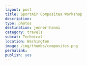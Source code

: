 ```yaml
---
layout: post
title: SportAir Composites Workshop
description: 
type: photos
destination: jenner-hanni
category: travels
subcat: Technical
location: Washington
image: /img/thumbs/composites.png
permalink: 
publish: yes
---
```


<p><a href="https://jenner.smugmug.com/North-America/2012-SportAir-Composites-Workshop/i-C7gQDKm/0/M/IMG_0865-M.jpg">
<img src="https://jenner.smugmug.com/North-America/2012-SportAir-Composites-Workshop/i-C7gQDKm/0/M/IMG_0865-M.jpg" alt=""></a></p>

<p><a href="https://jenner.smugmug.com/North-America/2012-SportAir-Composites-Workshop/i-nKMBBPh/0/M/IMG_0867-M.jpg">
<img src="https://jenner.smugmug.com/North-America/2012-SportAir-Composites-Workshop/i-nKMBBPh/0/M/IMG_0867-M.jpg" alt=""></a></p>

<p><a href="https://jenner.smugmug.com/North-America/2012-SportAir-Composites-Workshop/i-SgZMwxG/0/M/IMG_0868-M.jpg">
<img src="https://jenner.smugmug.com/North-America/2012-SportAir-Composites-Workshop/i-SgZMwxG/0/M/IMG_0868-M.jpg" alt=""></a></p>

<p><a href="https://jenner.smugmug.com/North-America/2012-SportAir-Composites-Workshop/i-D3Rq4VQ/0/M/IMG_0872-M.jpg">
<img src="https://jenner.smugmug.com/North-America/2012-SportAir-Composites-Workshop/i-D3Rq4VQ/0/M/IMG_0872-M.jpg" alt=""></a></p>

<p><a href="https://jenner.smugmug.com/North-America/2012-SportAir-Composites-Workshop/i-gjnMpwH/0/M/IMG_0869-M.jpg">
<img src="https://jenner.smugmug.com/North-America/2012-SportAir-Composites-Workshop/i-gjnMpwH/0/M/IMG_0869-M.jpg" alt=""></a></p>

<p><a href="https://jenner.smugmug.com/North-America/2012-SportAir-Composites-Workshop/i-236qgcp/0/M/IMG_0878-M.jpg">
<img src="https://jenner.smugmug.com/North-America/2012-SportAir-Composites-Workshop/i-236qgcp/0/M/IMG_0878-M.jpg" alt=""></a></p>

<p><a href="https://jenner.smugmug.com/North-America/2012-SportAir-Composites-Workshop/i-LDGS5C2/0/M/IMG_0889-M.jpg">
<img src="https://jenner.smugmug.com/North-America/2012-SportAir-Composites-Workshop/i-LDGS5C2/0/M/IMG_0889-M.jpg" alt=""></a></p>

<p><a href="https://jenner.smugmug.com/North-America/2012-SportAir-Composites-Workshop/i-zxLNq9B/0/M/IMG_0890-M.jpg">
<img src="https://jenner.smugmug.com/North-America/2012-SportAir-Composites-Workshop/i-zxLNq9B/0/M/IMG_0890-M.jpg" alt=""></a></p>


